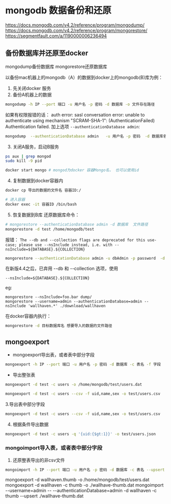 # mongodb 数据备份和还原

https://docs.mongodb.com/v4.2/reference/program/mongodump/
https://docs.mongodb.com/v4.2/reference/program/mongorestore/
https://segmentfault.com/a/1190000006236494

## 备份数据库并还原至docker
mongodump备份数据库
mongorestore还原数据库


以备份mac机器上的mongodb（A）的数据到docker上的mongodb(B)库为例：

1. 先关闭docker 服务
2. 备份A机器上的数据
```sh
mongodump -h IP --port 端口 -u 用户名 -p 密码 -d 数据库 -o 文件存在路径
```

如果有权限报错的话：
auth error: sasl conversation error: unable to authenticate using mechanism "SCRAM-SHA-1": (AuthenticationFailed) Authentication failed.
加上选项 ` --authenticationDatabase admin `:
```sh
mongodump  --authenticationDatabase admin   -u 用户名 -p 密码  -d 数据库名 -o 备份路径
```

3. 关闭A服务，启动B服务
```sh
ps aux | grep mongod
sudo kill -9 pid

docker start mongo # mongod为docker 容器Mongo名， 也可以使用id
```

4. 复制数据到docker容器内
```sh
docker cp 导出的数据的文件名 容器ID:/

# 进入容器
docker exec -it 容器ID /bin/bash
```

5. 恢复数据到B库
还原数据库命令：

```sh
# mongorestore --authenticationDatabase admin -d 数据库  文件路径
mongorestore -d test /home/mongodb/test
```

报错：
`The --db and --collection flags are deprecated for this use-case; please use --nsInclude instead, i.e. with --nsInclude=${DATABASE}.${COLLECTION}`

```sh
mongorestore --authenticationDatabase admin -u dbAdmin -p password  -d ax_db   ./download/ax_db
```
在新版4.4之后，已弃用 --db 和 --collection 选项，使用

```
--nsInclude=${DATABASE}.${COLLECTION}
```

eg:
```
mongorestore --nsInclude=foo.bar dump/
mongorestore --username=admin --authenticationDatabase=admin --nsInclude 'wallhaven.*' ./download/wallhaven
```

在docker容器内执行：
```sh
mongorestore -d 目标数据库名 想要导入的数据的文件路径
```

## mongoexport

- mongoexport导出表，或者表中部分字段
```sh
mongoexport -h IP --port 端口 -u 用户名 -p 密码 -d 数据库 -c 表名 -f 字段
```

- 导出整张表

```sh
mongoexport -d test -c users -o /home/mongodb/test/users.dat
```

```sh
mongoexport -d test -c users --csv -f uid,name,sex -o test/users.csv
```

3.导出表中部分字段

```sh
mongoexport -d test -c users --csv -f uid,name,sex -o test/users.csv
```

4. 根据条件导出数据

```sh
mongoexport -d test -c users -q '{uid:{$gt:1}}' -o test/users.json
```

### mongoimport导入表，或者表中部分字段

1. 还原整表导出的非csv文件

```sh
mongoimport -h IP --port 端口 -u 用户名 -p 密码 -d 数据库 -c 表名 --upsert --drop 文件名
```


mongoexport -d wallhaven.thumb  -o /home/mongodb/test/users.dat
mongoexport -d wallhaven  -c thumb -o ./wallhave-thumb.dat
mongoimport --username=admin -- --authenticationDatabase=admin -d wallhaven -c thumb --upsert ./wallhave-thumb.dat
